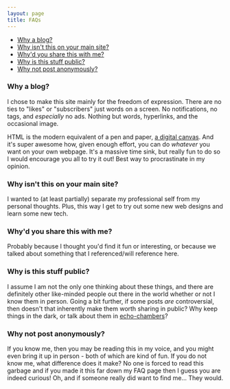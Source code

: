 ```yaml
---
layout: page
title: FAQs
---
```


* [Why a blog?](#faq-blog)
* [Why isn't this on your main site?](#faq-mainsite)
* [Why'd you share this with me?](#faq-share)
* [Why is this stuff public?](#faq-public)
* [Why not post anonymously?](#faq-anon)

<h3 id="faq-blog">Why a blog?</h3>

I chose to make this site mainly for the freedom of expression. There are no ties to "likes" or "subscribers" just words on a screen. No notifications, no tags, and _especially_ no ads. Nothing but words, hyperlinks, and the occasional image.
 
HTML is the modern equivalent of a  pen and paper, <a href="/journal/digital-canvas.html">a digital canvas</a>. And it's super awesome how, given enough effort, you can do _whatever_ you want on your own webpage. It's a massive time sink, but really fun to do so I would encourage you all to try it out! Best way to procrastinate in my opinion.

<h3 id="faq-mainsite">Why isn't this on your main site?</h3>

I wanted to (at least partially) separate my professional self from my personal thoughts. Plus, this way I get to try out some new web designs and learn some new tech.  

<h3 id="faq-share">Why'd you share this with me?</h3>

Probably because I thought you'd find it fun or interesting, or because we talked about something that I referenced/will reference here. 


<h3 id="faq-public">Why is this stuff public?</h3>

I assume I am not the only one thinking about these things, and there are definitely other like-minded people out there in the world whether or not I know them in person. Going a bit further, if some posts _are_ controversial, then doesn't that inherently make them worth sharing in public? Why keep things in the dark, or talk about them in <a href="https://en.wikipedia.org/wiki/Echo_chamber_%28media%29" target="_blank">echo-chambers</a>?

<h3 id="faq-anon">Why not post anonymously?</h3>

If you know me, then you may be reading this in my voice, and you might even bring it up in person - both of which are kind of fun. If you do not know me, what difference does it make? No one is forced to read this garbage and if you made it this far down my FAQ page then I guess you are indeed curious! Oh, and if someone really did want to find me... They would.



